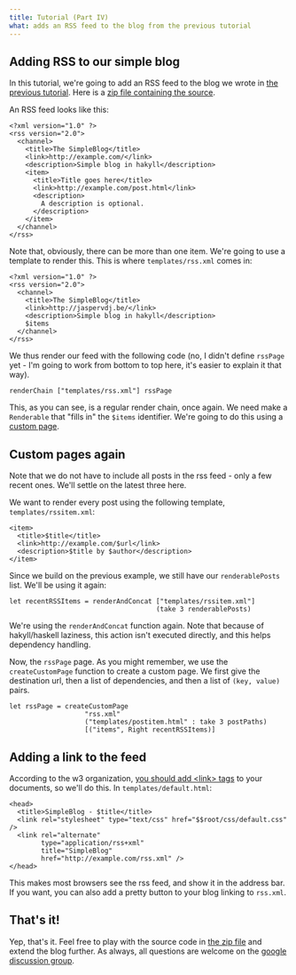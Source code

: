 ```yaml
---
title: Tutorial (Part IV)
what: adds an RSS feed to the blog from the previous tutorial
---
```


## Adding RSS to our simple blog

In this tutorial, we're going to add an RSS feed to the blog we wrote in
[the previous tutorial](tutorial2.html). Here is a
[zip file containing the source](examples/rssblog.zip).

An RSS feed looks like this:

~~~~~{.xml}
<?xml version="1.0" ?>
<rss version="2.0">
  <channel>
    <title>The SimpleBlog</title>
    <link>http://example.com/</link>
    <description>Simple blog in hakyll</description>
    <item>
      <title>Title goes here</title>
      <link>http://example.com/post.html</link>
      <description>
        A description is optional.
      </description>
    </item>
  </channel>
</rss>
~~~~~

Note that, obviously, there can be more than one item. We're going to use a
template to render this. This is where `templates/rss.xml` comes in:

~~~~~{.xml}
<?xml version="1.0" ?>
<rss version="2.0">
  <channel>
    <title>The SimpleBlog</title>
    <link>http://jaspervdj.be/</link>
    <description>Simple blog in hakyll</description>
    $items
  </channel> 
</rss>
~~~~~

We thus render our feed with the following code (no, I didn't define `rssPage`
yet - I'm going to work from bottom to top here, it's easier to explain it
that way).

~~~~~{.haskell}
renderChain ["templates/rss.xml"] rssPage
~~~~~

This, as you can see, is a regular render chain, once again. We need make a
`Renderable` that "fills in" the `$items` identifier. We're going to do this
using a [custom page](tutorial2.html#custom-pages).

## Custom pages again

Note that we do not have to include all posts in the rss feed - only a few
recent ones. We'll settle on the latest three here.

We want to render every post using the following template,
`templates/rssitem.xml`:

~~~~~{.haskell}
<item>
  <title>$title</title>
  <link>http://example.com/$url</link>
  <description>$title by $author</description>
</item>
~~~~~

Since we build on the previous example, we still have our `renderablePosts`
list. We'll be using it again:

~~~~~{.haskell}
let recentRSSItems = renderAndConcat ["templates/rssitem.xml"]
                                     (take 3 renderablePosts)
~~~~~

We're using the `renderAndConcat` function again. Note that because of
hakyll/haskell laziness, this action isn't executed directly, and this helps
dependency handling.

Now, the `rssPage` page. As you might remember, we use the `createCustomPage`
function to create a custom page. We first give the destination url, then a
list of dependencies, and then a list of `(key, value)` pairs.

~~~~~{.haskell}
let rssPage = createCustomPage
                   "rss.xml"
                   ("templates/postitem.html" : take 3 postPaths)
                   [("items", Right recentRSSItems)]
~~~~~

## Adding a link to the feed

According to the w3 organization,
[you should add \<link\> tags](http://www.w3.org/QA/Tips/use-links) to your
documents, so we'll do this. In `templates/default.html`:

~~~~~~{.html}
<head>
  <title>SimpleBlog - $title</title>
  <link rel="stylesheet" type="text/css" href="$$root/css/default.css" />
  <link rel="alternate"
        type="application/rss+xml"
        title="SimpleBlog"
        href="http://example.com/rss.xml" />
</head>
~~~~~~

This makes most browsers see the rss feed, and show it in the address bar.
If you want, you can also add a pretty button to your blog linking to
`rss.xml`.

## That's it!

Yep, that's it. Feel free to play with the source code in
[the zip file](examples/rssblog.zip) and extend the blog further. As always,
all questions are welcome on the
[google discussion group](http://groups.google.com/group/hakyll).
